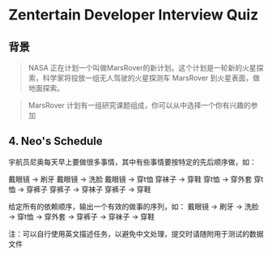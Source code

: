 Zentertain Developer Interview Quiz
===================================

背景
----------

> NASA 正在计划一个叫做MarsRover的新计划。这个计划是一轮新的火星探索，科学家将投放一组无人驾驶的火星探测车 MarsRover 到火星表面，做地面探索。

> MarsRover 计划有一组研究课题组成，你可以从中选择一个你有兴趣的参加

## 4. Neo's Schedule

宇航员尼奥每天早上要做很多事情，其中有些事情要按特定的先后顺序做，如：

戴眼镜 -> 刷牙
戴眼镜 -> 洗脸
戴眼镜 -> 穿t恤
穿袜子 -> 穿鞋
穿t恤 -> 穿外套
穿t恤 -> 穿裤子
穿裤子 -> 穿袜子
穿裤子 -> 穿鞋

给定所有的依赖顺序，输出一个有效的做事的序列，如：
戴眼镜 -> 刷牙 -> 洗脸 -> 穿t恤 -> 穿外套 -> 穿裤子 -> 穿袜子 -> 穿鞋

注：可以自行使用英文描述任务，以避免中文处理，提交时请随附用于测试的数据文件